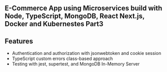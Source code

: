 ## E-Commerce App using Microservices build with Node, TypeScript, MongoDB, React Next.js, Docker and Kubernestes Part3

## Features

- Authentication and authorization with jsonwebtoken and cookie session
-  TypeScript custom errors class-based approach
- Testing with jest, supertest, and MongoDB In-Memory Server
